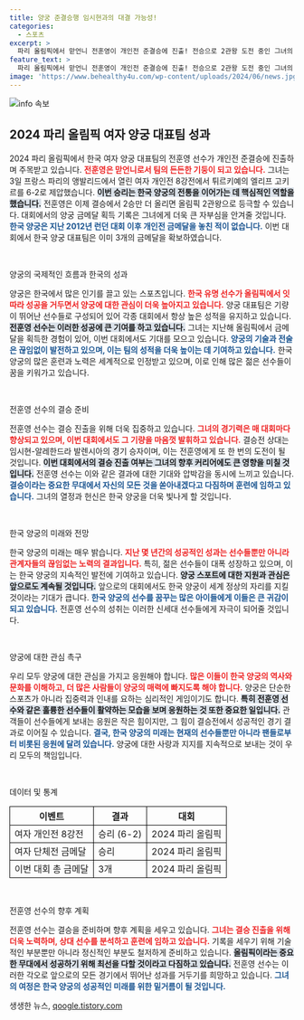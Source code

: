 ```yaml
---
title: 양궁 준결승행 임시현과의 대결 가능성!
categories:
  - 스포츠
excerpt: >
  파리 올림픽에서 맏언니 전훈영이 개인전 준결승에 진출! 전승으로 2관왕 도전 중인 그녀의 다음 경기는 오늘 저녁 8시 52분! 양궁의 전통을 이어가는 한국 대표팀의 성과가 기대됩니다.
feature_text: >
  파리 올림픽에서 맏언니 전훈영이 개인전 준결승에 진출! 전승으로 2관왕 도전 중인 그녀의 다음 경기는 오늘 저녁 8시 52분! 양궁의 전통을 이어가는 한국 대표팀의 성과가 기대됩니다.
image: 'https://www.behealthy4u.com/wp-content/uploads/2024/06/news.jpg'
---
```


<p><img src="https://www.behealthy4u.com/wp-content/uploads/2024/06/news.jpg" alt="info 속보" /></p>

<h2 data-ke-size="size26">2024 파리 올림픽 여자 양궁 대표팀 성과</h2>

<p data-ke-size="size16">2024 파리 올림픽에서 한국 여자 양궁 대표팀의 전훈영 선수가 개인전 준결승에 진출하며 주목받고 있습니다. <b><span style="color: #ee2323;">전훈영은 맏언니로서 팀의 든든한 기둥이 되고 있습니다.</span></b> 그녀는 3일 프랑스 파리의 앵발리드에서 열린 여자 개인전 8강전에서 튀르키예의 엘리프 고키르를 6-2로 제압했습니다. <b><span style="background-color: #21538527;">이번 승리는 한국 양궁의 전통을 이어가는 데 핵심적인 역할을 했습니다.</span></b> 전훈영은 이제 결승에서 2승만 더 올리면 올림픽 2관왕으로 등극할 수 있습니다. 대회에서의 양궁 금메달 획득 기록은 그녀에게 더욱 큰 자부심을 안겨줄 것입니다. <b><span style="color: #1a5490;">한국 양궁은 지난 2012년 런던 대회 이후 개인전 금메달을 놓친 적이 없습니다.</span></b> 이번 대회에서 한국 양궁 대표팀은 이미 3개의 금메달을 확보하였습니다.</p>

<p data-ke-size="size16">&nbsp;</p>

<p>양궁의 국제적인 흐름과 한국의 성과</p>

<p data-ke-size="size16">양궁은 한국에서 많은 인기를 끌고 있는 스포츠입니다. <b><span style="color: #ee2323;">한국 유명 선수가 올림픽에서 잇따라 성공을 거두면서 양궁에 대한 관심이 더욱 높아지고 있습니다.</span></b> 양궁 대표팀은 기량이 뛰어난 선수들로 구성되어 있어 각종 대회에서 항상 높은 성적을 유지하고 있습니다. <b><span style="background-color: #21538527;">전훈영 선수는 이러한 성공에 큰 기여를 하고 있습니다.</span></b> 그녀는 지난해 올림픽에서 금메달을 획득한 경험이 있어, 이번 대회에서도 기대를 모으고 있습니다. <b><span style="color: #1a5490;">양궁의 기술과 전술은 끊임없이 발전하고 있으며, 이는 팀의 성적을 더욱 높이는 데 기여하고 있습니다.</span></b> 한국 양궁의 많은 훈련과 노력은 세계적으로 인정받고 있으며, 이로 인해 많은 젊은 선수들이 꿈을 키워가고 있습니다.</p>

<p data-ke-size="size16">&nbsp;</p>

<p>전훈영 선수의 결승 준비</p>

<p data-ke-size="size16">전훈영 선수는 결승 진출을 위해 더욱 집중하고 있습니다. <b><span style="color: #ee2323;">그녀의 경기력은 매 대회마다 향상되고 있으며, 이번 대회에서도 그 기량을 마음껏 발휘하고 있습니다.</span></b> 결승전 상대는 임시현-알레한드라 발렌시아의 경기 승자이며, 이는 전훈영에게 또 한 번의 도전이 될 것입니다. <b><span style="background-color: #21538527;">이번 대회에서의 결승 진출 여부는 그녀의 향후 커리어에도 큰 영향을 미칠 것입니다.</span></b> 전훈영 선수는 이와 같은 결과에 대한 기대와 압박감을 동시에 느끼고 있습니다. <b><span style="color: #1a5490;">결승이라는 중요한 무대에서 자신의 모든 것을 쏟아내겠다고 다짐하며 훈련에 임하고 있습니다.</span></b> 그녀의 열정과 헌신은 한국 양궁을 더욱 빛나게 할 것입니다.</p>

<p data-ke-size="size16">&nbsp;</p>

<p>한국 양궁의 미래와 전망</p>

<p data-ke-size="size16">한국 양궁의 미래는 매우 밝습니다. <b><span style="color: #ee2323;">지난 몇 년간의 성공적인 성과는 선수들뿐만 아니라 관계자들의 끊임없는 노력의 결과입니다.</span></b> 특히, 젊은 선수들이 대폭 성장하고 있으며, 이는 한국 양궁의 지속적인 발전에 기여하고 있습니다. <b><span style="background-color: #21538527;">양궁 스포트에 대한 지원과 관심은 앞으로도 계속될 것입니다.</span></b> 앞으로의 대회에서도 한국 양궁이 세계 정상의 자리를 지킬 것이라는 기대가 큽니다. <b><span style="color: #1a5490;">한국 양궁의 선수를 꿈꾸는 많은 아이들에게 이들은 큰 귀감이 되고 있습니다.</span></b> 전훈영 선수의 성취는 이러한 신세대 선수들에게 자극이 되어줄 것입니다.</p>

<p data-ke-size="size16">&nbsp;</p>

<p>양궁에 대한 관심 촉구</p>

<p data-ke-size="size16">우리 모두 양궁에 대한 관심을 가지고 응원해야 합니다. <b><span style="color: #ee2323;">많은 이들이 한국 양궁의 역사와 문화를 이해하고, 더 많은 사람들이 양궁의 매력에 빠지도록 해야 합니다.</span></b> 양궁은 단순한 스포츠가 아니라 집중력과 인내를 요하는 심리적인 게임이기도 합니다. <b><span style="background-color: #21538527;">특히 전훈영 선수와 같은 훌륭한 선수들이 활약하는 모습을 보며 응원하는 것 또한 중요한 일입니다.</span></b> 관객들이 선수들에게 보내는 응원은 작은 힘이지만, 그 힘이 결승전에서 성공적인 경기 결과로 이어질 수 있습니다. <b><span style="color: #1a5490;">결국, 한국 양궁의 미래는 현재의 선수들뿐만 아니라 팬들로부터 비롯된 응원에 달려 있습니다.</span></b> 양궁에 대한 사랑과 지지를 지속적으로 보내는 것이 우리 모두의 책임입니다.</p>

<p data-ke-size="size16">&nbsp;</p>

<p>데이터 및 통계</p>

<table style="width: 100%; border-collapse: collapse;">
    <thead>
        <tr>
            <th style="border: 1px solid black;">이벤트</th>
            <th style="border: 1px solid black;">결과</th>
            <th style="border: 1px solid black;">대회</th>
        </tr>
    </thead>
    <tbody>
        <tr>
            <td style="border: 1px solid black;">여자 개인전 8강전</td>
            <td style="border: 1px solid black;">승리 (6-2)</td>
            <td style="border: 1px solid black;">2024 파리 올림픽</td>
        </tr>
        <tr>
            <td style="border: 1px solid black;">여자 단체전 금메달</td>
            <td style="border: 1px solid black;">승리</td>
            <td style="border: 1px solid black;">2024 파리 올림픽</td>
        </tr>
        <tr>
            <td style="border: 1px solid black;">이번 대회 총 금메달</td>
            <td style="border: 1px solid black;">3개</td>
            <td style="border: 1px solid black;">2024 파리 올림픽</td>
        </tr>
    </tbody>
</table>

<p data-ke-size="size16">&nbsp;</p>

<p>전훈영 선수의 향후 계획</p>

<p data-ke-size="size16">전훈영 선수는 결승을 준비하며 향후 계획을 세우고 있습니다. <b><span style="color: #ee2323;">그녀는 결승 진출을 위해 더욱 노력하며, 상대 선수를 분석하고 훈련에 임하고 있습니다.</span></b> 기록을 세우기 위해 기술적인 부분뿐만 아니라 정신적인 부분도 철저하게 준비하고 있습니다. <b><span style="background-color: #21538527;">올림픽이라는 중요한 무대에서 성공하기 위해 최선을 다할 것이라고 다짐하고 있습니다.</span></b> 전훈영 선수는 이러한 각오로 앞으로의 모든 경기에서 뛰어난 성과를 거두기를 희망하고 있습니다. <b><span style="color: #1a5490;">그녀의 여정은 한국 양궁의 성공적인 미래를 위한 밑거름이 될 것입니다.</span></b></p>
생생한 뉴스, <a href="https://qoogle.tistory.com" rel="dofollow">qoogle.tistory.com</a>


